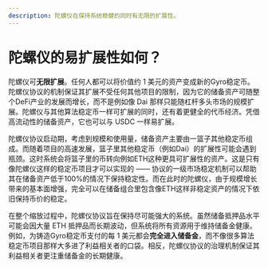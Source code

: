 ```yaml
---
description: 陀螺仪在保持系统稳健的同时有无限的扩展性。
---
```


# 陀螺仪的易扩展性如何？

陀螺仪可**无限扩展**。任何人都可以将价值约 1 美元的资产变成新的Gyro稳定币。陀螺仪协议的机制保证其扩展不受任何其他项目的限制，因为它的储备资产可随整个DeFi产业的发展而增长，而不是例如像 Dai 那样只能随杠杆多头市场的规模扩展。陀螺仪与其他算法稳定币一样可扩展的同时，还有着更健全的代币经济。凭借高流动性的储备资产，它也可以与 USDC 一样易扩展。

陀螺仪协议启动期，考虑到规模和使用量，储备资产主要由一篮子其他稳定币组成。而随着项目的高速发展，篮子里其他稳定币（例如Dai）的扩展性可能会遇到瓶颈。这时系统会将篮子里的币转向例如ETH这种更具可扩展性的资产。这是只有像陀螺仪这样的稳定币项目才可以实现的 —— 协议的一级市场稳定机制可以帮助其在储备资产低于100%的情况下保持稳定性。而在此时的陀螺仪，由于规模增长带来的基本面增强，完全可以在储备组合里包含像ETH这样非稳定资产的情况下依旧保持币价的稳定。

在整个缩放过程​​中，陀螺仪协议旨在保持尽可能强大的系统。虽然储备抵押品水平可能会因大量 ETH 抵押品而长期波动，但系统将所有资源用于维持储备金健康。例如，为铸造Gyro稳定币支付的每 1 美元都会**完全进入储备金**，而不像很多算法稳定币项目那样大多进了利益相关者的口袋。相反，陀螺仪协议的治理机制保证其利益相关者更注重储备金的长期健康。

